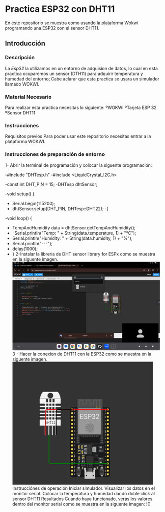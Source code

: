 # Practica ESP32 con DHT11
En este repositorio se muestra como usando la plataforma Wokwi programando una ESP32 con el sensor DHT11.
## Introducción 
### Descripción 
La *Esp32* la utilizamos en un entorno de adquision de datos, lo cual en esta practica ocuparemos un sensor (DTH11) para adquirir temperatura y humedad del entorno; Cabe aclarar que esta practica se usara un simulador llamado WOKWI.
### Material Necesario
Para realizar esta practica necesitas lo siguiente:
ºWOKWI
ºTarjeta ESP 32
ºSensor DHT11
### Instrucciones
Requisitos previos
Para poder usar este repositorio necesitas entrar a la plataforma WOKWI.
### Instrucciones de preparación de entorno
1- Abrir la terminal de programación y colocar la siguente programación:

-#include "DHTesp.h"
-#include <LiquidCrystal_I2C.h>

-const int DHT_PIN = 15;
-DHTesp dhtSensor;


-void setup() {

-  Serial.begin(115200);
- dhtSensor.setup(DHT_PIN, DHTesp::DHT22);
-}

-void loop() {

 - TempAndHumidity  data = dhtSensor.getTempAndHumidity();
 -  -Serial.println("Temp: " + String(data.temperature, 1) + "°C");
 -  Serial.println("Humidity: " + String(data.humidity, 1) + "%");
 -  Serial.println("---");
 -  delay(1000);
 -  }
2-Instalar la libreria de DHT sensor library for ESPx como se muestra en la siguente imagen.
![](https://github.com/AmaiCisneros/Practica-2/blob/main/Screenshot_20231216-090032.png)
3 - Hacer la conexion de DHT11 con la ESP32 como se muestra en la siguente imagen.
![](https://github.com/AmaiCisneros/Practica-2/blob/main/Screenshot_20231216-091256~2.png)
Instrucciónes de operación
Iniciar simulador.
Visualizar los datos en el monitor serial.
Colocar la temperatura y humedad dando doble click al sensor DHT11
Resultados
Cuando haya funcionado, verás los valores dentro del monitor serial como se muestra en la siguente imagen:
![]





